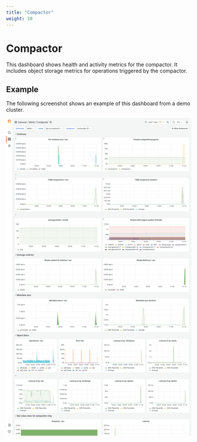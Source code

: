 ```yaml
---
title: "Compactor"
weight: 10
---
```


# Compactor

This dashboard shows health and activity metrics for the compactor.
It includes object storage metrics for operations triggered by the compactor.

## Example

The following screenshot shows an example of this dashboard from a demo cluster.

![Grafana Mimir compactor dashboard](../../../images/dashboards/mimir-compactor.png)
